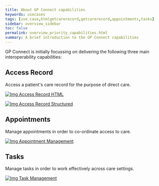 ```yaml
---
title: About GP Connect capabilities
keywords: usecases
tags: [use_case,htmlgetcarerecord,getcarerecord,appointments,tasks]
sidebar: overview_sidebar
toc: false
permalink: overview_priority_capabilities.html
summary: A brief introduction to the GP Connect capabilities
---
```



GP Connect is initially focussing on delivering the following three main interoperability capabilities:

## Access Record ##
Access a patient's care record for the purpose of direct care.

[![Img](images/overview/folder.png) Access Record HTML](accessrecord.html)

[![Img](images/overview/structured.png) Access Record Structured](accessrecord_structured.html)

## Appointments ##
Manage appointments in order to co-ordinate access to care.

[![Img](images/overview/calendar.png) Appointment Management](appointments.html)

## Tasks ##
Manage tasks in order to work effectively across care settings.

[![Img](images/overview/tasks.png) Task Management](tasks.html)

